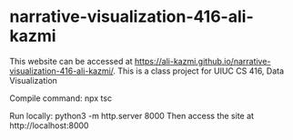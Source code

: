 # narrative-visualization-416-ali-kazmi
This website can be accessed at https://ali-kazmi.github.io/narrative-visualization-416-ali-kazmi/. This is a class project for UIUC CS 416, Data Visualization


Compile command: npx tsc

Run locally: 
python3 -m http.server 8000
Then access the site at http://localhost:8000